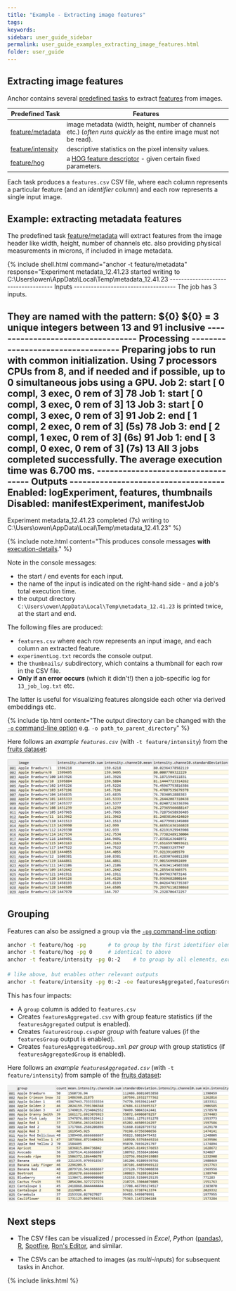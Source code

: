 ```yaml
---
title: "Example - Extracting image features"
tags:
keywords:
sidebar: user_guide_sidebar
permalink: user_guide_examples_extracting_image_features.html
folder: user_guide
---
```


## Extracting image features

Anchor contains several [predefined tasks](/user_guide_predefined_tasks.html) to extract [features](https://en.wikipedia.org/wiki/Feature_(machine_learning)) from images.


|Predefined Task | Features |
|-----|-----|
| [feature/metadata](https://github.com/anchoranalysis/anchor-assembly/blob/master/anchor/src/main/resources/config/tasks/feature/metadata.xml) | image metadata (width, height, number of channels etc.) (*often runs quickly* as the entire image must not be read). |
| [feature/intensity](https://github.com/anchoranalysis/anchor-assembly/blob/master/anchor/src/main/resources/config/tasks/feature/intensity.xml) | descriptive statistics on the pixel intensity values. |
| [feature/hog](https://github.com/anchoranalysis/anchor-assembly/blob/master/anchor/src/main/resources/config/tasks/feature/hog.xml) | a [HOG feature descriptor](https://en.wikipedia.org/wiki/Histogram_of_oriented_gradients) - given certain fixed parameters. |

Each task produces a `features.csv` CSV file, where each column represents a particular feature (and an *identifier* column) and each row represents a single input image.

## Example: extracting metadata features

The predefined task [feature/metadata](https://github.com/anchoranalysis/anchor-assembly/blob/master/anchor/src/main/resources/config/tasks/feature/metadata.xml) will extract features from the image header like width, height, number of channels etc. also providing physical measurements in microns, if included in image metadata.

{% include shell.html
command="anchor -t feature/metadata"
response="Experiment metadata_12.41.23 started writing to C:\Users\owen\AppData\Local\Temp\metadata_12.41.23
------------------------------------ Inputs ------------------------------------
The job has 3 inputs.

They are named with the pattern: ${0}
${0} = 3 unique integers between 13 and 91 inclusive
---------------------------------- Processing ----------------------------------
Preparing jobs to run with common initialization.
Using 7 processors CPUs from 8, and if needed and if possible, up to 0 simultaneous jobs using a GPU.
Job    2:       start   [  0 compl,   3 exec,   0 rem of   3]           78
Job    1:       start   [  0 compl,   3 exec,   0 rem of   3]           13
Job    3:       start   [  0 compl,   3 exec,   0 rem of   3]           91
Job    2:       end     [  1 compl,   2 exec,   0 rem of   3]   (5s)    78
Job    3:       end     [  2 compl,   1 exec,   0 rem of   3]   (6s)    91
Job    1:       end     [  3 compl,   0 exec,   0 rem of   3]   (7s)    13
All 3 jobs completed successfully. The average execution time was 6.700 ms.
----------------------------------- Outputs ------------------------------------
Enabled:        logExperiment, features, thumbnails
Disabled:       manifestExperiment, manifestJob
--------------------------------------------------------------------------------
Experiment metadata_12.41.23 completed (7s) writing to C:\Users\owen\AppData\Local\Temp\metadata_12.41.23" %}

{% include note.html content="This produces console messages **with** [execution-details](/user_guide.html#parallelization)." %}

Note in the console messages:
- the start / end events for each input.
- the name of the input is indicated on the right-hand side - and a job's total execution time.
- the output directory `C:\Users\owen\AppData\Local\Temp\metadata_12.41.23` is printed twice, at the start and end.

The following files are produced:

- `features.csv` where each row represents an input image, and each column an extracted feature.
- `experimentLog.txt` records the console output.
- the `thumbnails/` subdirectory, which contains a thumbnail for each row in the CSV file.
- **Only if an error occurs** (which it didn't!) then a job-specific log for `13_job_log.txt` etc.

The latter is useful for visualizing features alongside each other via derived embeddings etc. 

{% include tip.html content="The output directory can be changed with the [`-o` command-line option](/user_guide.html#outputs) e.g. `-o path_to_parent_directory`" %}


Here follows an *example `features.csv`* (with `-t feature/intensity`) from the [fruits dataset](/user_guide_examples_montage.html#example---fruits):

<img alt="screenshot of example features.csv" src="/images/examples/features/csv_ungrouped.jpg" class="screenshotExample"/>


## Grouping

Features can also be assigned a group via the [`-pg` command-line option](/user_guide_command_line.html#grouping):

```bash
anchor -t feature/hog -pg		# to group by the first identifier element (directory)
anchor -t feature/hog -pg 0		# identical to above
anchor -t feature/intensity -pg 0:-2	# to group by all elements, except the last

# like above, but enables other relevant outputs
anchor -t feature/intensity -pg 0:-2 -oe featuresAggregated,featuresGroup,featuresAggregatedGroup	
```

This has four impacts:

- A `group` column is added to `features.csv`
- Creates `featuresAggregated.csv` with group feature statistics (if the `featuresAggregated` output is enabled).
- Creates `featuresGroup.csv`*per group* with feature values (if the `featuresGroup` output is enabled).
- Creates `featuresAggregatedGroup.xml` *per group* with group statistics (if `featuresAggregatedGroup` is enabled).


Here follows an *example `featuresAggregated.csv`* (with `-t feature/intensity`) from sample of the [fruits dataset](/user_guide_examples_montage.html#example---fruits):

<img alt="screenshot of example featuresAggregated.csv" src="/images/examples/features/csv_grouped.jpg" class="screenshotExample"/>


## Next steps

- The CSV files can be visualized / processed in *Excel*, *Python* ([pandas](https://pandas.pydata.org/pandas-docs/stable/reference/api/pandas.read_csv.html)), [R](https://stat.ethz.ch/R-manual/R-devel/library/utils/html/read.table.html), [Spotfire](https://www.tibco.com/products/tibco-spotfire), [Ron's Editor](https://www.ronsplace.eu/products/ronseditor), and similar.

- The CSVs can be attached to images (as *multi-inputs*) for subsequent tasks in Anchor.

{% include links.html %}